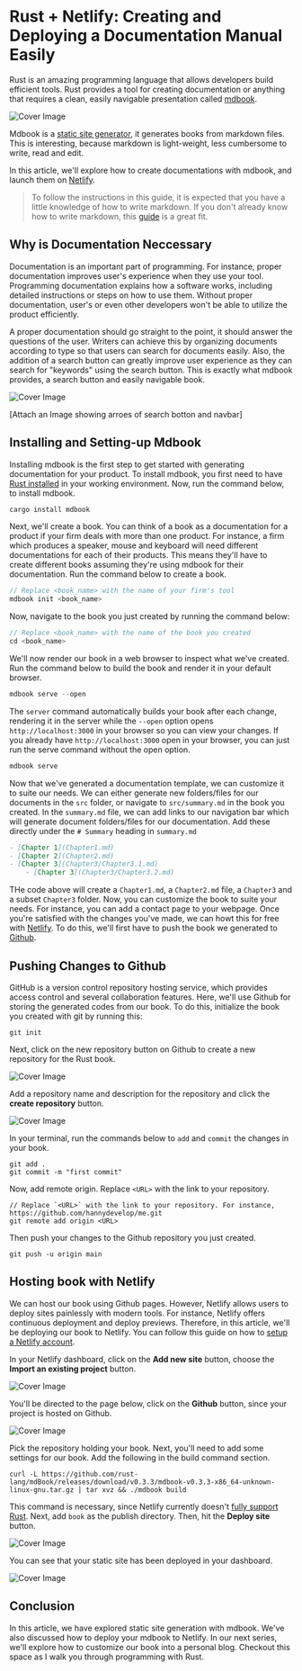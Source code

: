 # Rust + Netlify: Creating and Deploying a Documentation Manual Easily

Rust is an amazing programming language that allows developers build efficient tools. Rust provides a tool for creating documentation or anything that requires a clean, easily navigable presentation called [mdbook](https://rust-lang.github.io/mdBook/).

![Cover Image](images/cover1.png)

Mdbook is a [static site generator](https://www.netlify.com/blog/2020/04/14/what-is-a-static-site-generator-and-3-ways-to-find-the-best-one/), it generates books from markdown files. This is interesting, because markdown is light-weight, less cumbersome to write, read and edit.

In this article, we'll explore how to create documentations with mdbook, and launch them on [Netlify](https://www.netlify.com/).

> To follow the instructions in this guide, it is expected that you have a little knowledge of how to write markdown. If you don't already know how to write markdown, this [guide](https://www.markdownguide.org/getting-started?msclkid=2b0d247bb1a311ecaa6af8aeb9988ece) is a great fit.

## Why is Documentation Neccessary

Documentation is an important part of programming. For instance, proper documentation improves user's experience when they use your tool. Programming documentation explains how a software works, including detailed instructions or steps on how to use them. Without proper documentation, user's or even other developers won't be able to utilize the product efficiently.

A proper documentation should go straight to the point, it should answer the questions of the user. Writers can achieve this by organizing documents according to type so that users can search for documents easily. Also, the addition of a search button can greatly improve user experience as they can search for "keywords" using the search button. This is exactly what mdbook provides, a search button and easily navigable book.

![Cover Image](images/netlify5.png)

[Attach an Image showing arroes of search botton and navbar]

## Installing and Setting-up Mdbook

Installing mdbook is the first step to get started with generating documentation for your product. To install mdbook, you first need to have [Rust installed](https://www.rust-lang.org/tools/install) in your working environment. Now, run the command below, to install mdbook.

```rust
cargo install mdbook
```

Next, we'll create a book. You can think of a book as a documentation for a product if your firm deals with more than one product. For instance, a firm which produces a speaker, mouse and keyboard will need different documentations for each of their products. This means they'll have to create different books assuming they're using mdbook for their documentation. Run the command below to create a book.

```rust
// Replace <book_name> with the name of your firm's tool
mdbook init <book_name>
```

Now, navigate to the book you just created by running the command below:

```rust
// Replace <book_name> with the name of the book you created
cd <book_name>
```

We'll now render our book in a web browser to inspect what we've created. Run the command below to build the book and render it in your default browser.

```rust
mdbook serve --open
```

The `server` command automatically builds your book after each change, rendering it in the server while the  `--open` option opens `http://localhost:3000` in your browser so you can view your changes. If you already have `http://localhost:3000` open in your browser, you can just run the serve command without the open option.

```rust
mdbook serve
```

Now that we've generated a documentation template, we can customize it to suite our needs. We can either generate new folders/files for our documents in the `src` folder, or navigate to `src/summary.md` in the book you created. In the `summary.md` file, we can add links to our navigation bar which will generate document folders/files for our documentation. Add these directly under the `# Summary` heading in `summary.md`

```md
- [Chapter 1](Chapter1.md)
- [Chapter 2](Chapter2.md)
- [Chapter 3](Chapter3/Chapter3.1.md)
    - [Chapter 3](Chapter3/Chapter3.2.md)
```

THe code above will create a `Chapter1.md`, a `Chapter2.md` file, a `Chapter3` and a subset `Chapter3` folder. Now, you can customize the book to suite your needs. For instance, you can add a contact page to your webpage. Once you're satisfied with the changes you've made, we can howt this for free with [Netlify](https://www.netlify.com/?msclkid=5c5431e8b19711ec948768e2addc0a7d). To do this, we'll first have to push the book we generated to [Github](https://github.com/).

## Pushing Changes to Github

GitHub is a version control repository hosting service, which provides access control and several collaboration features. Here, we'll use Github for storing the generated codes from our book. To do this, initialize the book you created with git by running this:

```
git init
```

Next, click on the new repository button on Github to create a new repository for the Rust book.

![Cover Image](images/github1.png)

Add a repository name and description for the repository and click the **create repository** button.

![Cover Image](images/github2.png)

In your terminal, run the commands below to `add` and `commit` the changes in your book.

```
git add .
git commit -m "first commit"
```

Now, add remote origin. Replace `<URL>` with the link to your repository. 

```
// Replace `<URL>` with the link to your repository. For instance, https://github.com/hannydevelop/me.git
git remote add origin <URL>
```
Then push your changes to the Github repository you just created.

```
git push -u origin main
```

## Hosting book with Netlify

We can host our book using Github pages. However, Netlify allows users to deploy sites painlessly with modern tools. For instance, Netlify offers continuous deployment and deploy previews. Therefore, in this article, we'll be deploying our book to Netlify. You can follow this guide on how to [setup a Netlify account](https://serverless-stack.com/chapters/setting-up-your-project-on-netlify.html?msclkid=02770c9fb19e11ec873274b51a73c40d).

In your Netlify dashboard, click on the **Add new site** button, choose the **Import an existing project** button. 

![Cover Image](images/netlify1.png)

You'll be directed to the page below, click on the **Github** button, since your project is hosted on Github.

![Cover Image](images/netlify2.png)

Pick the repository holding your book. Next, you'll need to add some settings for our book. Add the following in the build command section.

```
curl -L https://github.com/rust-lang/mdBook/releases/download/v0.3.3/mdbook-v0.3.3-x86_64-unknown-linux-gnu.tar.gz | tar xvz && ./mdbook build 
```

This command is necessary, since Netlify currently doesn't [fully support Rust](https://github.com/netlify/build-image/pull/320). Next, add `book` as the publish directory. Then, hit the **Deploy site** button.

![Cover Image](images/netlify4.png)

You can see that your static site has been deployed in your dashboard.

![Cover Image](images/netlify3.png)

## Conclusion
In this article, we have explored static site generation with mdbook. We've also discussed how to deploy your mdbook to Netlify. In our next series, we'll explore how to customize our book into a personal blog. Checkout this space as I walk you through programming with Rust.
